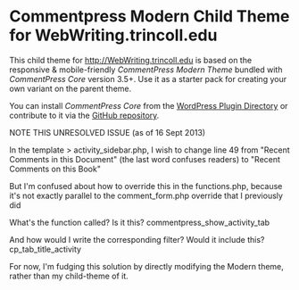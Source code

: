 Commentpress Modern Child Theme for WebWriting.trincoll.edu
===============================

This child theme for http://WebWriting.trincoll.edu is based on the responsive & mobile-friendly *CommentPress Modern Theme* bundled with *CommentPress Core* version 3.5+. Use it as a starter pack for creating your own variant on the parent theme.

You can install *CommentPress Core* from the [WordPress Plugin Directory](http://wordpress.org/plugins/commentpress-core/) or contribute to it via the [GitHub repository](https://github.com/IFBook/commentpress-core).

NOTE THIS UNRESOLVED ISSUE (as of 16 Sept 2013)

In the template > activity_sidebar.php, I wish to change line 49 from "Recent Comments in this Document" (the last word confuses readers) to "Recent Comments on this Book"

But I'm confused about how to override this in the functions.php, because it's not exactly parallel to the comment_form.php override that I previously did

What's the function called? Is it this?
commentpress_show_activity_tab

And how would I write the corresponding filter? Would it include this?
cp_tab_title_activity

For now, I'm fudging this solution by directly modifying the Modern theme, rather than my child-theme of it.
